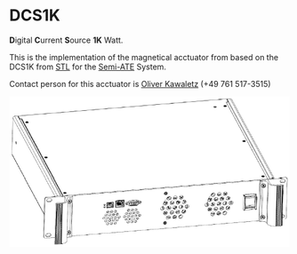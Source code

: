 # DCS1K

**D**igital **C**urrent **S**ource **1K** Watt.

This is the implementation of the magnetical acctuator from based on the DCS1K from [STL](http://www.stl-gmbh.de/) for the [Semi-ATE](https://github.com/Semi-ATE/Semi-ATE) System.

Contact person for this acctuator is [Oliver Kawaletz](mailto:Oliver.Kawaletz@Micronas.com?DCS1K)   (+49 761 517-3515)

![DCS1K](documentation/pictures/DCS1K.PNG)
